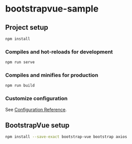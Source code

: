# bootstrapvue-sample

## Project setup

```bash
npm install
```

### Compiles and hot-reloads for development

```bash
npm run serve
```

### Compiles and minifies for production

```bash
npm run build
```

### Customize configuration

See [Configuration Reference](https://cli.vuejs.org/config/).


## BootstrapVue setup

```bash
npm install --save-exact bootstrap-vue bootstrap axios
```
